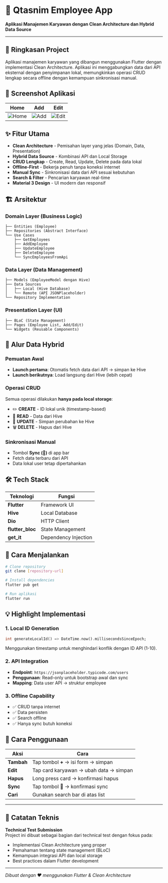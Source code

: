 # 📱 Qtasnim Employee App

**Aplikasi Manajemen Karyawan dengan Clean Architecture dan Hybrid Data Source**

---

## 🎯 Ringkasan Project

Aplikasi manajemen karyawan yang dibangun menggunakan Flutter dengan implementasi Clean Architecture. Aplikasi ini menggabungkan data dari API eksternal dengan penyimpanan lokal, memungkinkan operasi CRUD lengkap secara offline dengan kemampuan sinkronisasi manual.

## 📸 Screenshot Aplikasi

| Home | Add | Edit |
|------|-----|------|
| ![Home](screenshots/home.png) | ![Add](screenshots/add.png) | ![Edit](screenshots/edit.png) |


## ✨ Fitur Utama

- **Clean Architecture** - Pemisahan layer yang jelas (Domain, Data, Presentation)
- **Hybrid Data Source** - Kombinasi API dan Local Storage
- **CRUD Lengkap** - Create, Read, Update, Delete pada data lokal
- **Offline-First** - Bekerja penuh tanpa koneksi internet
- **Manual Sync** - Sinkronisasi data dari API sesuai kebutuhan
- **Search & Filter** - Pencarian karyawan real-time
- **Material 3 Design** - UI modern dan responsif

## 🏗️ Arsitektur

### **Domain Layer** (Business Logic)
```
├── Entities (Employee)
├── Repositories (Abstract Interface)
└── Use Cases
    ├── GetEmployees
    ├── AddEmployee
    ├── UpdateEmployee
    ├── DeleteEmployee
    └── SyncEmployeesFromApi
```

### **Data Layer** (Data Management)
```
├── Models (EmployeeModel dengan Hive)
├── Data Sources
│   ├── Local (Hive Database)
│   └── Remote (API JSONPlaceholder)
└── Repository Implementation
```

### **Presentation Layer** (UI)
```
├── BLoC (State Management)
├── Pages (Employee List, Add/Edit)
└── Widgets (Reusable Components)
```

## 🔄 Alur Data Hybrid

### **Pemuatan Awal**
- **Launch pertama**: Otomatis fetch data dari API → simpan ke Hive
- **Launch berikutnya**: Load langsung dari Hive (lebih cepat)

### **Operasi CRUD**
Semua operasi dilakukan **hanya pada local storage**:
- ✏️ **CREATE** - ID lokal unik (timestamp-based)
- 📖 **READ** - Data dari Hive
- 🔄 **UPDATE** - Simpan perubahan ke Hive
- 🗑️ **DELETE** - Hapus dari Hive

### **Sinkronisasi Manual**
- Tombol **Sync (🔄)** di app bar
- Fetch data terbaru dari API
- Data lokal user tetap dipertahankan

## 🛠️ Tech Stack

| Teknologi | Fungsi |
|-----------|--------|
| **Flutter** | Framework UI |
| **Hive** | Local Database |
| **Dio** | HTTP Client |
| **flutter_bloc** | State Management |
| **get_it** | Dependency Injection |

## 🚀 Cara Menjalankan

```bash
# Clone repository
git clone [repository-url]

# Install dependencies
flutter pub get

# Run aplikasi
flutter run
```

## 💡 Highlight Implementasi

### **1. Local ID Generation**
```dart
int generateLocalId() => DateTime.now().millisecondsSinceEpoch;
```
Menggunakan timestamp untuk menghindari konflik dengan ID API (1-10).

### **2. API Integration**
- **Endpoint**: `https://jsonplaceholder.typicode.com/users`
- **Penggunaan**: Read-only untuk bootstrap awal dan sync
- **Mapping**: Data user API → struktur employee

### **3. Offline Capability**
- ✅ CRUD tanpa internet
- ✅ Data persisten
- ✅ Search offline
- ✅ Hanya sync butuh koneksi

## 📝 Cara Penggunaan

| Aksi | Cara |
|------|------|
| **Tambah** | Tap tombol **+** → isi form → simpan |
| **Edit** | Tap card karyawan → ubah data → simpan |
| **Hapus** | Long press card → konfirmasi hapus |
| **Sync** | Tap tombol **🔄** → konfirmasi sync |
| **Cari** | Gunakan search bar di atas list |

---

## 📌 Catatan Teknis

**Technical Test Submission**  
Project ini dibuat sebagai bagian dari technical test dengan fokus pada:
- Implementasi Clean Architecture yang proper
- Pemahaman tentang state management (BLoC)
- Kemampuan integrasi API dan local storage
- Best practices dalam Flutter development

---

*Dibuat dengan ❤️ menggunakan Flutter & Clean Architecture*